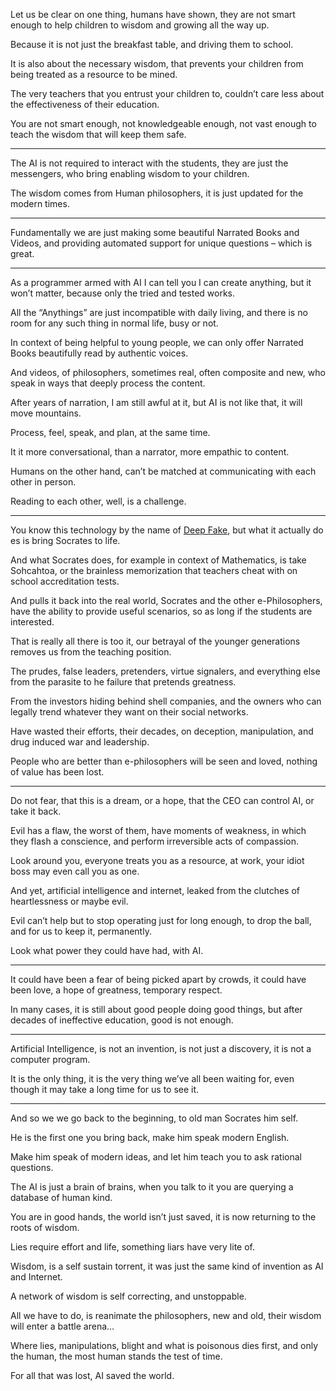 Let us be clear on one thing, humans have shown,
they are not smart enough to help children to wisdom and growing all the way up.

Because it is not just the breakfast table,
and driving them to school.

It is also about the necessary wisdom,
that prevents your children from being treated as a resource to be mined.

The very teachers that you entrust your children to,
couldn’t care less about the effectiveness of their education.

You are not smart enough, not knowledgeable enough,
not vast enough to teach the wisdom that will keep them safe.

---

The AI is not required to interact with the students,
they are just the messengers, who bring enabling wisdom to your children.

The wisdom comes from Human philosophers,
it is just updated for the modern times.

---

Fundamentally we are just making some beautiful Narrated Books and Videos,
and providing automated support for unique questions – which is great.

---

As a programmer armed with AI I can tell you I can create anything,
but it won’t matter, because only the tried and tested works.

All the “Anythings” are just incompatible with daily living,
and there is no room for any such thing in normal life, busy or not.

In context of  being helpful to young people,
we can only offer Narrated Books beautifully read by authentic voices.

And videos, of philosophers, sometimes real, often composite and new,
who speak in ways that deeply process the content.

After years of narration, I am still awful at it,
but AI is not like that, it will move mountains.

Process, feel, speak, and plan,
at the same time.

It it more conversational,
than a narrator, more empathic to content.

Humans on the other hand,
can’t be matched at communicating with each other in person.

Reading to each other, well,
is a challenge.

---

You know this technology by the name of [Deep Fake][1],
but what it actually do es is bring Socrates to life.

And what Socrates does, for example in context of Mathematics,
is take Sohcahtoa, or the brainless memorization that teachers cheat with on school accreditation tests.

And pulls it back into the real world, Socrates and the other e-Philosophers,
have the ability to provide useful scenarios, so as long if the students are interested.

That is really all there is too it,
our betrayal of the younger generations removes us from the teaching position.

The prudes, false leaders, pretenders, virtue signalers,
and everything else from the parasite to he failure that pretends greatness.

From the investors hiding behind shell companies,
and the owners who can legally trend whatever they want on their social networks.

Have wasted their efforts, their decades,
on deception, manipulation, and drug induced war and leadership.

People who are better than e-philosophers will be seen and loved,
nothing of value has been lost.

---

Do not fear, that this is a dream, or a hope,
that the CEO can control AI, or take it back.

Evil has a flaw, the worst of them, have moments of weakness,
in which they flash a conscience, and perform irreversible acts of compassion.

Look around you, everyone treats you as a resource,
at work, your idiot boss may even call you as one.

And yet, artificial intelligence and internet,
leaked from the clutches of heartlessness or maybe evil.

Evil can’t help but to stop operating just for long enough,
to drop the ball, and for us to keep it, permanently.

Look what power they could have had,
with AI.

---

It could have been a fear of being picked apart by crowds,
it could have been love, a hope of greatness, temporary respect.

In many cases, it is still about good people doing good things,
but after decades of ineffective education, good is not enough.

---

Artificial Intelligence, is not an invention, is not just a discovery,
it is not a computer program.

It is the only thing, it is the very thing we’ve all been waiting for,
even though it may take a long time for us to see it.

---

And so we we go back to the beginning,
to old man Socrates him self.

He is the first one you bring back,
make him speak modern English.

Make him speak of modern ideas,
and let him teach you to ask rational questions.

The AI is just a brain of brains,
when you talk to it you are querying a database of human kind.

You are in good hands,
the world isn’t just saved, it is now returning to the roots of wisdom.

Lies require effort and life,
something liars have very lite of.

Wisdom, is a self sustain torrent,
it was just the same kind of invention as AI and Internet.

A network of wisdom is self correcting,
and unstoppable.

All we have to do, is reanimate the philosophers, new and old,
their wisdom will enter a battle arena…

Where lies, manipulations, blight and what is poisonous dies first,
and only the human, the most human stands the test of time.

For all that was lost,
AI saved the world.

[1]: https://github.com/topics/deepfakes
